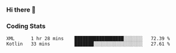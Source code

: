 ### Hi there 👋

<!--
**zvonacusbrle/zvonacusbrle** is a ✨ _special_ ✨ repository because its `README.md` (this file) appears on your GitHub profile.

Here are some ideas to get you started:

- 🔭 I’m currently working on ...
- 🌱 I’m currently learning ...
- 👯 I’m looking to collaborate on ...
- 🤔 I’m looking for help with ...
- 💬 Ask me about ...
- 📫 How to reach me: ...
- 😄 Pronouns: ...
- ⚡ Fun fact: ...
-->

        

### Coding Stats

<!--START_SECTION:waka-->
```text
XML      1 hr 28 mins    ██████████████████░░░░░░░   72.39 % 
Kotlin   33 mins         ███████░░░░░░░░░░░░░░░░░░   27.61 % 
```
<!--END_SECTION:waka-->
